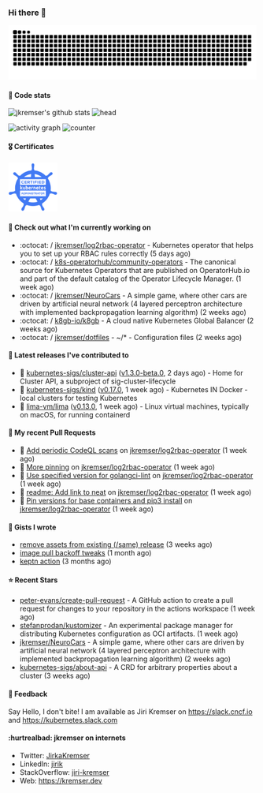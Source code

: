 ### Hi there 👋

![GitHub Snake](github-snake-dark.svg)

#### 📱 Code stats

![jkremser's github stats](https://github-readme-stats.vercel.app/api?username=jkremser&count_private=true&show_icons=true&hide_border=false&theme=tokyonight&title_color=5bcdec&bg_color=0d1117&border_radius=false) ![head](https://user-images.githubusercontent.com/535866/175570014-71166aaa-95f7-4a4f-869c-93a16481de4e.jpeg)


![activity graph](https://activity-graph.herokuapp.com/graph?username=jkremser&theme=react-dark)
![counter](https://komarev.com/ghpvc/?username=jkremser&color=5bcdec&style=for-the-badge)

#### 🎖 Certificates
<p align="left"><a href="https://www.credly.com/badges/8ca716d9-fa9b-42e6-b4a1-ad043baf5396/public_url">
<img src="https://raw.githubusercontent.com/cncf/artwork/master/other/cka/color/kubernetes-cka-color.png" alt="https://www.credly.com/badges/8ca716d9-fa9b-42e6-b4a1-ad043baf5396/public_url" width="100" height="100"/> </a>
</p>

#### 👷 Check out what I'm currently working on

- :octocat: / [jkremser/log2rbac-operator](https://github.com/jkremser/log2rbac-operator) - Kubernetes operator that helps you to set up your RBAC rules correctly (5 days ago)
- :octocat: / [k8s-operatorhub/community-operators](https://github.com/k8s-operatorhub/community-operators) - The canonical source for Kubernetes Operators that are published on OperatorHub.io and part of the default catalog of the Operator Lifecycle Manager. (1 week ago)
- :octocat: / [jkremser/NeuroCars](https://github.com/jkremser/NeuroCars) - A simple game, where other cars are driven by artificial neural network (4 layered perceptron architecture with implemented backpropagation learning algorithm) (2 weeks ago)
- :octocat: / [k8gb-io/k8gb](https://github.com/k8gb-io/k8gb) - A cloud native Kubernetes Global Balancer (2 weeks ago)
- :octocat: / [jkremser/dotfiles](https://github.com/jkremser/dotfiles) - ~/*  -  Configuration files (2 weeks ago)

#### 🔭 Latest releases I've contributed to

- 🎉 [kubernetes-sigs/cluster-api](https://github.com/kubernetes-sigs/cluster-api) ([v1.3.0-beta.0](https://github.com/kubernetes-sigs/cluster-api/releases/tag/v1.3.0-beta.0), 2 days ago) - Home for Cluster API, a subproject of sig-cluster-lifecycle
- 🎉 [kubernetes-sigs/kind](https://github.com/kubernetes-sigs/kind) ([v0.17.0](https://github.com/kubernetes-sigs/kind/releases/tag/v0.17.0), 1 week ago) - Kubernetes IN Docker - local clusters for testing Kubernetes
- 🎉 [lima-vm/lima](https://github.com/lima-vm/lima) ([v0.13.0](https://github.com/lima-vm/lima/releases/tag/v0.13.0), 1 week ago) - Linux virtual machines, typically on macOS, for running containerd

#### 🔨 My recent Pull Requests

- 💪 [Add periodic CodeQL scans](https://github.com/jkremser/log2rbac-operator/pull/87) on [jkremser/log2rbac-operator](https://github.com/jkremser/log2rbac-operator) (1 week ago)
- 💪 [More pinning](https://github.com/jkremser/log2rbac-operator/pull/86) on [jkremser/log2rbac-operator](https://github.com/jkremser/log2rbac-operator) (1 week ago)
- 💪 [Use specified version for golangci-lint](https://github.com/jkremser/log2rbac-operator/pull/83) on [jkremser/log2rbac-operator](https://github.com/jkremser/log2rbac-operator) (1 week ago)
- 💪 [readme: Add link to neat](https://github.com/jkremser/log2rbac-operator/pull/82) on [jkremser/log2rbac-operator](https://github.com/jkremser/log2rbac-operator) (1 week ago)
- 💪 [Pin versions for base containers and pip3 install](https://github.com/jkremser/log2rbac-operator/pull/81) on [jkremser/log2rbac-operator](https://github.com/jkremser/log2rbac-operator) (1 week ago)

#### 📓 Gists I wrote

- [remove assets from existing (/same) release](https://gist.github.com/cbed1e82bf7f80b689176b5cedac1f1a) (3 weeks ago)
- [image pull backoff tweaks](https://gist.github.com/a51bd080b2050aeed8479f1a8c2a686c) (1 month ago)
- [keptn action](https://gist.github.com/4b9355e26643217f318fe37faa9ce444) (3 months ago)

#### ⭐ Recent Stars

- [peter-evans/create-pull-request](https://github.com/peter-evans/create-pull-request) - A GitHub action to create a pull request for changes to your repository in the actions workspace (1 week ago)
- [stefanprodan/kustomizer](https://github.com/stefanprodan/kustomizer) - An experimental package manager for distributing Kubernetes configuration as OCI artifacts. (1 week ago)
- [jkremser/NeuroCars](https://github.com/jkremser/NeuroCars) - A simple game, where other cars are driven by artificial neural network (4 layered perceptron architecture with implemented backpropagation learning algorithm) (2 weeks ago)
- [kubernetes-sigs/about-api](https://github.com/kubernetes-sigs/about-api) - A CRD for arbitrary properties about a cluster (3 weeks ago)

#### 💬 Feedback

Say Hello, I don't bite! I am available as Jiri Kremser on https://slack.cncf.io and https://kubernetes.slack.com


#### :hurtrealbad: jkremser on internets

- Twitter: <a href="https://twitter.com/JirkaKremser">JirkaKremser</a>
- LinkedIn: <a href="https://www.linkedin.com/in/jirik/">jirik</a>
- StackOverflow: <a href="https://stackoverflow.com/users/1594980/jiri-kremser">jiri-kremser</a>
- Web: https://kremser.dev